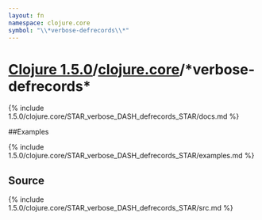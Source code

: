 ```yaml
---
layout: fn
namespace: clojure.core
symbol: "\\*verbose-defrecords\\*"
---
```


# [Clojure 1.5.0](../../)/[clojure.core](../)/\*verbose-defrecords\*

{% include 1.5.0/clojure.core/STAR_verbose_DASH_defrecords_STAR/docs.md %}

##Examples

{% include 1.5.0/clojure.core/STAR_verbose_DASH_defrecords_STAR/examples.md %}
## Source
{% include 1.5.0/clojure.core/STAR_verbose_DASH_defrecords_STAR/src.md %}

